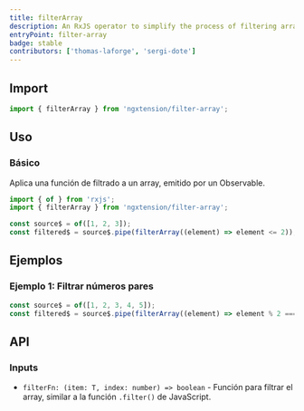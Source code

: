 ```yaml
---
title: filterArray
description: An RxJS operator to simplify the process of filtering arrays within an Observable stream.
entryPoint: filter-array
badge: stable
contributors: ['thomas-laforge', 'sergi-dote']
---
```


## Import

```ts
import { filterArray } from 'ngxtension/filter-array';
```

## Uso

### Básico

Aplica una función de filtrado a un array, emitido por un Observable.

```ts
import { of } from 'rxjs';
import { filterArray } from 'ngxtension/filter-array';

const source$ = of([1, 2, 3]);
const filtered$ = source$.pipe(filterArray((element) => element <= 2));
```

## Ejemplos

### Ejemplo 1: Filtrar números pares

```ts
const source$ = of([1, 2, 3, 4, 5]);
const filtered$ = source$.pipe(filterArray((element) => element % 2 === 0));
```

## API

### Inputs

- `filterFn: (item: T, index: number) => boolean` - Función para filtrar el array, similar a la función `.filter()` de JavaScript.

